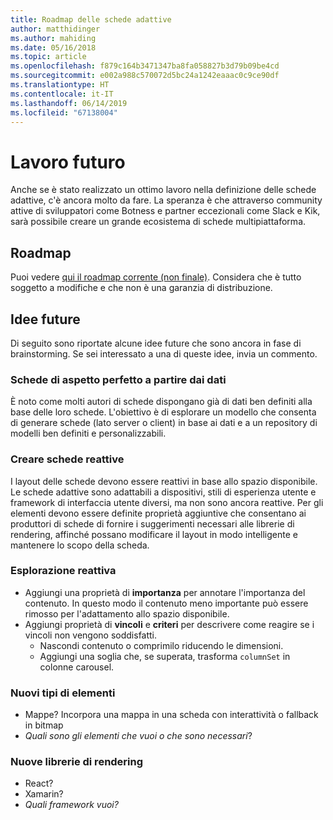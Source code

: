 ```yaml
---
title: Roadmap delle schede adattive
author: matthidinger
ms.author: mahiding
ms.date: 05/16/2018
ms.topic: article
ms.openlocfilehash: f879c164b3471347ba8fa058827b3d79b09be4cd
ms.sourcegitcommit: e002a988c570072d5bc24a1242eaaac0c9ce90df
ms.translationtype: HT
ms.contentlocale: it-IT
ms.lasthandoff: 06/14/2019
ms.locfileid: "67138004"
---
```

# <a name="future-work"></a>Lavoro futuro

Anche se è stato realizzato un ottimo lavoro nella definizione delle schede adattive, c'è ancora molto da fare. La speranza è che attraverso community attive di sviluppatori come Botness e partner eccezionali come Slack e Kik, sarà possibile creare un grande ecosistema di schede multipiattaforma.

## <a name="roadmap"></a>Roadmap

Puoi vedere [qui il roadmap corrente (non finale)](https://portal.productboard.com/adaptivecards/1-adaptive-cards-portal/tabs/1-backlog). Considera che è tutto soggetto a modifiche e che non è una garanzia di distribuzione.

## <a name="future-ideas"></a>Idee future

Di seguito sono riportate alcune idee future che sono ancora in fase di brainstorming. Se sei interessato a una di queste idee, invia un commento.

### <a name="great-looking-cards-from-data"></a>Schede di aspetto perfetto a partire dai dati

È noto come molti autori di schede dispongano già di dati ben definiti alla base delle loro schede. L'obiettivo è di esplorare un modello che consenta di generare schede (lato server o client) in base ai dati e a un repository di modelli ben definiti e personalizzabili.

### <a name="make-cards-responsive"></a>Creare schede reattive

I layout delle schede devono essere reattivi in base allo spazio disponibile. Le schede adattive sono adattabili a dispositivi, stili di esperienza utente e framework di interfaccia utente diversi, ma non sono ancora reattive. Per gli elementi devono essere definite proprietà aggiuntive che consentano ai produttori di schede di fornire i suggerimenti necessari alle librerie di rendering, affinché possano modificare il layout in modo intelligente e mantenere lo scopo della scheda.

### <a name="responsive-exploration"></a>Esplorazione reattiva

* Aggiungi una proprietà di **importanza** per annotare l'importanza del contenuto. In questo modo il contenuto meno importante può essere rimosso per l'adattamento allo spazio disponibile.
* Aggiungi proprietà di **vincoli** e **criteri** per descrivere come reagire se i vincoli non vengono soddisfatti. 
  * Nascondi contenuto o comprimilo riducendo le dimensioni.
  * Aggiungi una soglia che, se superata, trasforma `columnSet` in colonne carousel.

### <a name="new-element-types"></a>Nuovi tipi di elementi

* Mappe? Incorpora una mappa in una scheda con interattività o fallback in bitmap
* *Quali sono gli elementi che vuoi o che sono necessari*?

### <a name="new-rendering-libraries"></a>Nuove librerie di rendering

* React?
* Xamarin?
* *Quali framework vuoi?*
